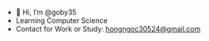 - 👋 Hi, I’m @goby35
- Learning Computer Science
- Contact for Work or Study: hongngoc30524@gmail.com

<!---
goby35/goby35 is a ✨ special ✨ repository because its `README.md` (this file) appears on your GitHub profile.
You can click the Preview link to take a look at your changes.
--->
